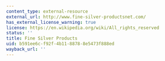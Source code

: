 ```yaml
---
content_type: external-resource
external_url: http://www.fine-silver-productsnet.com/
has_external_license_warning: true
license: https://en.wikipedia.org/wiki/All_rights_reserved
status: ''
title: Fine Silver Products
uid: b591ee6c-f92f-4b11-8878-8e5473f888ed
wayback_url: ''
---
```

